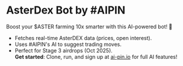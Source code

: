 # AsterDex Bot by #AIPIN
Boost your $ASTER farming 10x smarter with this AI-powered bot! 🚀  
- Fetches real-time AsterDEX data (prices, open interest).  
- Uses #AIPIN's AI to suggest trading moves.  
- Perfect for Stage 3 airdrops (Oct 2025).  
**Get started**: Clone, run, and sign up at [ai-pin.io](https://ai-pin.io) for full AI features!   
